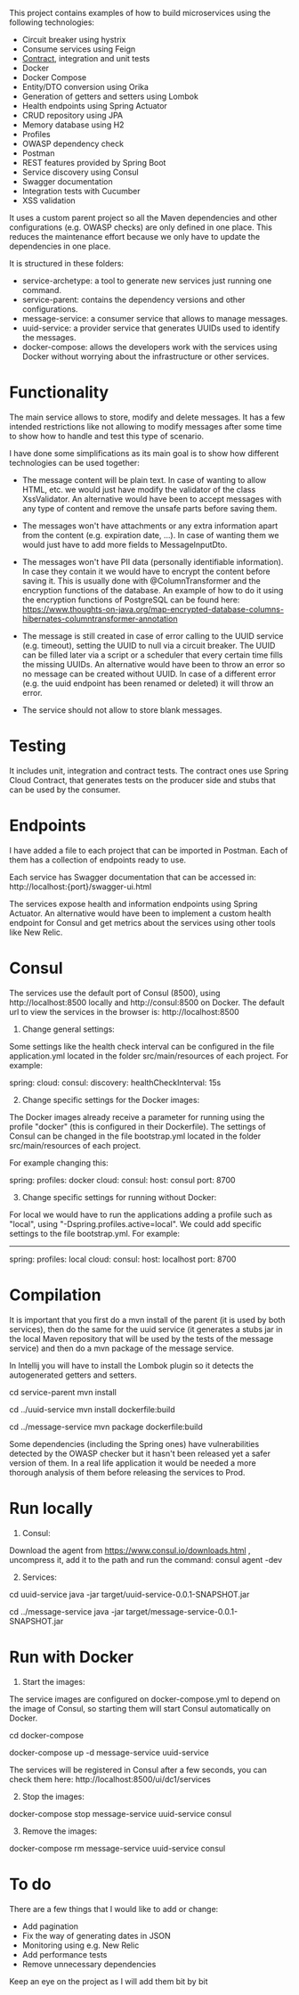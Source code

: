 
This project contains examples of how to build microservices using the following technologies:
- Circuit breaker using hystrix
- Consume services using Feign
- [Contract](http://rafaborrego.co.uk/contract-testing-using-spring-cloud), integration and unit tests
- Docker
- Docker Compose
- Entity/DTO conversion using Orika
- Generation of getters and setters using Lombok
- Health endpoints using Spring Actuator
- CRUD repository using JPA
- Memory database using H2
- Profiles
- OWASP dependency check
- Postman
- REST features provided by Spring Boot
- Service discovery using Consul
- Swagger documentation
- Integration tests with Cucumber
- XSS validation

It uses a custom parent project so all the Maven dependencies and other configurations (e.g. OWASP checks) are only defined in one place. This reduces the maintenance effort because we only have to update the dependencies in one place.

It is structured in these folders:
- service-archetype: a tool to generate new services just running one command.
- service-parent: contains the dependency versions and other configurations.
- message-service: a consumer service that allows to manage messages.
- uuid-service: a provider service that generates UUIDs used to identify the messages.
- docker-compose: allows the developers work with the services using Docker without worrying about the infrastructure or other services.


# Functionality #

The main service allows to store, modify and delete messages. It has a few intended restrictions like not allowing to modify messages after some time to show how to handle and test this type of scenario. 

I have done some simplifications as its main goal is to show how different technologies can be used together:

- The message content will be plain text. In case of wanting to allow HTML, etc. we would 
just have modify the validator of the class XssValidator. An alternative would have been 
to accept messages with any type of content and remove the unsafe parts before saving them.

- The messages won't have attachments or any extra information apart from the content 
(e.g. expiration date, ...). In case of wanting them we would just have to add more fields 
to MessageInputDto.

- The messages won't have PII data (personally identifiable information). In case they contain it 
we would have to encrypt the content before saving it. This is usually done with @ColumnTransformer
and the encryption functions of the database. 
An example of how to do it using the encryption functions of PostgreSQL can be found here:
https://www.thoughts-on-java.org/map-encrypted-database-columns-hibernates-columntransformer-annotation

- The message is still created in case of error calling to the UUID service (e.g. timeout), 
setting the UUID to null via a circuit breaker. The UUID can be filled later via a script 
or a scheduler that every certain time fills the missing UUIDs. An alternative would 
have been to throw an error so no message can be created without UUID. 
In case of a different error (e.g. the uuid endpoint has been renamed or deleted) 
it will throw an error.

- The service should not allow to store blank messages.


# Testing #

It includes unit, integration and contract tests. The contract ones use Spring Cloud Contract, 
that generates tests on the producer side and stubs that can be used by the consumer.


# Endpoints #

I have added a file to each project that can be imported in Postman. Each of them has 
a collection of endpoints ready to use. 

Each service has Swagger documentation that can be accessed in:
http://localhost:{port}/swagger-ui.html

The services expose health and information endpoints using Spring Actuator. An alternative 
would have been to implement a custom health endpoint for Consul and get metrics about 
the services using other tools like New Relic.


# Consul #

The services use the default port of Consul (8500), using http://localhost:8500 locally 
and http://consul:8500 on Docker. The default url to view the services in the browser is:
http://localhost:8500

1) Change general settings:

Some settings like the health check interval can be configured in the file application.yml
located in the folder src/main/resources of each project. For example:

spring:
  cloud:
    consul:
      discovery:
        healthCheckInterval: 15s

2) Change specific settings for the Docker images:

The Docker images already receive a parameter for running using the profile "docker" 
(this is configured in their Dockerfile). The settings of Consul can be changed in the file
bootstrap.yml located in the folder src/main/resources of each project. 

For example changing this:

spring:
  profiles: docker
  cloud:
    consul:
      host: consul
      port: 8700


3) Change specific settings for running without Docker:

For local we would have to run the applications adding a profile such as "local", using 
"-Dspring.profiles.active=local". We could add specific settings to the file bootstrap.yml.
For example:

---

spring:
  profiles: local
  cloud:
    consul:
      host: localhost
      port: 8700


# Compilation #

It is important that you first do a mvn install of the parent (it is used by both services), then do the same for the uuid service (it generates a stubs jar in the local Maven repository that will be used by the tests of the message service) and then do a mvn package of the message service.

In Intellij you will have to install the Lombok plugin so it detects the autogenerated getters and setters.

cd service-parent
mvn install

cd ../uuid-service
mvn install dockerfile:build

cd ../message-service
mvn package dockerfile:build

Some dependencies (including the Spring ones) have vulnerabilities detected by the OWASP checker 
but it hasn't been released yet a safer version of them. In a real life application 
it would be needed a more thorough analysis of them before releasing the services to Prod.


# Run locally #

1) Consul:

Download the agent from https://www.consul.io/downloads.html , uncompress it, add it to the path 
and run the command:  consul agent -dev 

2) Services:

cd uuid-service
java -jar target/uuid-service-0.0.1-SNAPSHOT.jar

cd ../message-service
java -jar target/message-service-0.0.1-SNAPSHOT.jar


# Run with Docker #

1) Start the images:

The service images are configured on docker-compose.yml to depend on the image of Consul, 
so starting them will start Consul automatically on Docker.

cd docker-compose

docker-compose up -d message-service uuid-service

The services will be registered in Consul after a few seconds, you can check them here:
http://localhost:8500/ui/dc1/services


2) Stop the images:

docker-compose stop message-service uuid-service consul


3) Remove the images:

docker-compose rm message-service uuid-service consul


# To do #

There are a few things that I would like to add or change:
- Add pagination
- Fix the way of generating dates in JSON
- Monitoring using e.g. New Relic
- Add performance tests
- Remove unnecessary dependencies

Keep an eye on the project as I will add them bit by bit

